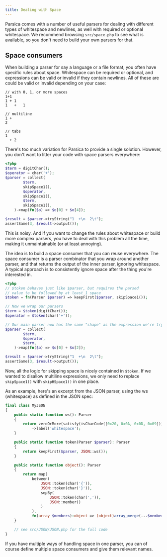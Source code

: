 ```yaml
---
title: Dealing with Space
---
```


Parsica comes with a number of useful parsers for dealing with different types of whitespace and newlines, as well with required or optional whitespace. We recommend browsing `src/space.php` to see what is available, so you don't need to build your own parsers for that. 

## Space consumers

When building a parser for say a language or a file format, you often have specific rules about space. Whitespace can be required or optional, and expressions can be valid or invalid if they contain newlines. All of these are could be valid or invalid depending on your case:

```
// with 0, 1, or more spaces
1+1
1 + 1
1   +   1

// multiline
1 +
2

// tabs
1 
  + 2
```

There's too much variation for Parsica to provide a single solution. However, you don't want to litter your code with space parsers everywhere:

```php
<?php
$term = digitChar();
$operator = char('+');
$parser = collect(
        $term,
        skipSpace1(),
        $operator,
        skipSpace1(),
        $term,
        skipSpace1(),
    )->map(fn($o) => $o[0] + $o[4]);

$result = $parser->tryString("1  +\n  2\t");
assertSame(3, $result->output());
```

This is noisy. And if you want to change the rules about whitespace or build more complex parsers, you have to deal with this problem all the time, making it unmaintainable (or at least annoying).

The idea is to build a space consumer that you can reuse everywhere. The space consumer is a parser combinator that you wrap around another parser, and that returns the output of the inner parser, ignoring whitespace. A typical approach is to consistently ignore space after the thing you're interested in. 

```php
<?php
// $token behaves just like $parser, but requires the parsed 
// value to be followed by at least 1 space
$token = fn(Parser $parser) => keepFirst($parser, skipSpace1());

// Now we wrap our parsers
$term = $token(digitChar());
$operator = $token(char('+'));

// Our main parser now has the same "shape" as the expression we're trying to parse:
$parser = collect(
        $term,
        $operator,
        $term,
    )->map(fn($o) => $o[0] + $o[2]);

$result = $parser->tryString("1  +\n  2\t");
assertSame(3, $result->output());
```

Now, all the logic for skipping space is nicely contained in `$token`. If we wanted to disallow multiline expressions, we only need to replace `skipSpace1()` with `skipHSpace1()` in one place.

As an example, here's an excerpt from the JSON parser, using the ws (whitespace) as defined in the JSON spec:

```php
final class MyJSON
{ 
    public static function ws(): Parser
    {
        return zeroOrMore(satisfy(isCharCode([0x20, 0x0A, 0x0D, 0x09])))->voidLeft(null)
            ->label('whitespace');
    }

    public static function token(Parser $parser): Parser
    {
        return keepFirst($parser, JSON::ws());
    }

    public static function object(): Parser
    {
        return map(
            between(
                JSON::token(char('{')),
                JSON::token(char('}')),
                sepBy(
                    JSON::token(char(',')),
                    JSON::member()
                )
            ),
            fn(array $members):object => (object)array_merge(...$members));
    }

    // see src/JSON/JSON.php for the full code
}
```

If you have multiple ways of handling space in one parser, you can of course define multiple space consumers and give them relevant names.

